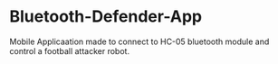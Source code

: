# Bluetooth-Defender-App
Mobile Applicaation made to connect to HC-05 bluetooth module and control a football attacker robot.
